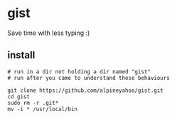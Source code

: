 # gist
Save time with less typing :)
## install

```shell
# run in a dir not holding a dir named "gist"
# run after you came to understand these behaviours

git clone https://github.com/alpineyahoo/gist.git
cd gist
sudo rm -r .git*
mv -i * /usr/local/bin
```
